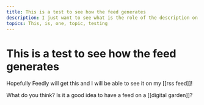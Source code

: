 ```yaml
---
title: This is a test to see how the feed generates
description: I just want to see what is the role of the description on feedly
topics: This, is, one, topic, testing
---
```

# This is a test to see how the feed generates

Hopefully Feedly will get this and I will be able to see it on my [[rss feed]]! 

What do you think? Is it a good idea to have a feed on a [[digital garden]]?